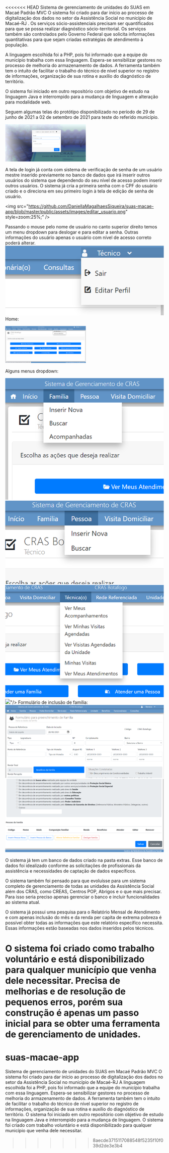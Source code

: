 <<<<<<< HEAD
Sistema de gerenciamento de unidades do SUAS em Macaé Padrão MVC O sistema foi criado para dar início ao processo de digitalização dos dados no setor da Assistência Social no município de Macaé-RJ . Os serviços sócio-assistenciais precisam ser quantificados para que se possa realizar diagnóstico sócio-territorial. Os serviços também são controlados pelo Governo Federal que solicita informações quantitativas para que sejam criadas estratégias de atendimento à população.

A linguagem escolhida foi a PHP, pois foi informado que a equipe do município trabalha com essa linguagem. Espera-se sensibilizar gestores no processo de melhoria do armazenamento de dados. A ferramenta também tem o intuito de facilitar o trabalho do técnico de nível superior no registro de informações, organização de sua rotina e auxílio do diagnóstico de território. 

O sistema foi iniciado em outro repositório com objetivo de estudo na linguagem Java e interrompido para a mudança de linguagem e alteração para modalidade web. 



Seguem algumas telas do protótipo disponibilizado no período de 29 de junho de 2021 a 02 de setembro de 2021 para teste do referido município.

<img src="https://github.com/DaniellaMagalhaesSiqueira/suas-macae-app/blob/master/public/assets/images/tela_login_cras.png" style="zoom:25%;" />

A tela de login já conta com sistema de verificação de senha de um usuário mestre inserido previamente no banco de dados que irá inserir outros usuários do sistema que dependendo do seu nível de acesso podem inserir outros usuários. O sistema já cria a primeira senha com o CPF do usuário criado e o direciona em seu primeiro login à tela de edição de senha de usuário.

<img src="https://github.com/DaniellaMagalhaesSiqueira/suas-macae-app/blob/master/public/assets/images/editar_usuario.png" style=zoom:25%;" />

Passando o mouse pelo nome de usuário no canto superior direito temos um menu dropdown para deslogar e para editar a senha. Outras informações do usuário apenas o usuário com nível de acesso correto poderá alterar.
<img src="https://github.com/DaniellaMagalhaesSiqueira/suas-macae-app/blob/master/public/assets/images/usuario_dropdown.png"/>
Home:


<img src="https://github.com/DaniellaMagalhaesSiqueira/suas-macae-app/blob/master/public/assets/images/home.png" style="zoom:25%;" />

Alguns menus dropdown:

<img src="https://github.com/DaniellaMagalhaesSiqueira/suas-macae-app/blob/master/public/assets/images/familia_dropdown.png"/>
<img src="https://github.com/DaniellaMagalhaesSiqueira/suas-macae-app/blob/master/public/assets/images/pessoa_dropdown.png"/>
<img src="https://github.com/DaniellaMagalhaesSiqueira/suas-macae-app/blob/master/public/assets/images/tecnico_dropdown.png"/>
<img src="<img src="https://github.com/DaniellaMagalhaesSiqueira/suas-macae-app/blob/master/public/assets/images/tecnico_dropdown.png"/>"/>
Formulário de inclusão de família:
<img src="https://github.com/DaniellaMagalhaesSiqueira/suas-macae-app/blob/master/public/assets/images/form_familia1.png"/>
<img src="https://github.com/DaniellaMagalhaesSiqueira/suas-macae-app/blob/master/public/assets/images/form_familia2.png"/>

O sistema já tem um banco de dados criado na pasta extras. Esse banco de dados foi idealizado conforme as solicitações de profissionais da assistência e necessidades de captação de dados específicos.

O sistema também foi pensado para que evoluísse para um sistema completo de gerenciamento de todas as unidades da Assistência Social além dos CRAS, como CREAS, Centros POP, Abrigos e o que mais precisar. Para isso seria preciso apenas gerenciar o banco e incluir funcionalidades ao sistema atual. 

O sistema já possui uma pesquisa para o Relatório Mensal de Atendimento e com apenas inclusão do mês e da renda per capita de extrema pobreza é possível obter todas as informações que este relatório específico necessita. Essas informações estão baseadas nos dados inseridos pelos técnicos.

O sistema foi criado como trabalho voluntário e está disponibilizado para qualquer município que venha dele necessitar. Precisa de melhorias e de resolução de pequenos erros, porém sua construção é apenas um passo inicial para se obter uma ferramenta de gerenciamento de unidades.
=======
# suas-macae-app
Sistema de gerenciamento de unidades do SUAS em Macaé Padrão MVC 
O sistema foi criado para dar início ao processo de digitalização dos dados no setor da Assistência Social no município de Macaé-RJ 
A linguagem escolhida foi a PHP, pois foi informado que a equipe do município trabalha com essa linguagem. 
Espera-se sensibilizar gestores no processo de melhoria do armazenamento de dados. 
A ferramenta também tem o intuito de facilitar o trabalho do técnico de nível superior no registro de informações, 
organização de sua rotina e auxílio do diagnóstico de território. O sistema foi iniciado em outro repositório 
com objetivo de estudo na linguagem Java e interrompido para a mudança de linguagem. 
O sistema foi criado com trabalho voluntário e está disponibilizado para qualquer município que venha dele necessitar.
>>>>>>> 8aecde3715117088548f5235f10f039d2de3e3b4
